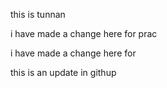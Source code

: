 this is tunnan

i have made a change here for prac

i have made a change here for 

this is an update in githup
